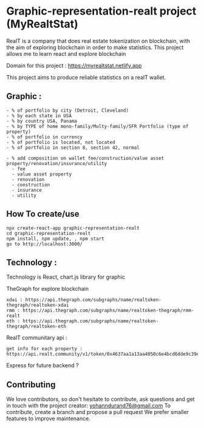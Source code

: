 # Graphic-representation-realt project (MyRealtStat)

RealT is a company that does real estate tokenization on blockchain, with the aim of exploring blockchain in order to make statistics.
This project allows me to learn react and explore blockchain

Domain for this project : https://myrealtstat.netlify.app

This project aims to produce reliable statistics on a realT wallet.

## Graphic :

```shell
- % of portfolio by city (Detroit, Cleveland)
- % by each state in USA
- % by country USA, Panama
- % by TYPE of home mono-family/Multy-family/SFR Portfolio (type of property)
- % of portfolio in currency
- % of portfolio is located, not located
- % of portfolio in section 8, section 42, normal

- % add composition on wallet fee/construction/value asset property/renovation/insurance/utility
  - fee
  - value asset property
  - renovation
  - construction
  - insurance
  - utility
```

## How To create/use

```shell
npx create-react-app graphic-representation-realt
cd graphic-representation-realt
npm install, npm update, , npm start
go to http://localhost:3000/
```

## Technology :

Technology is React,
chart.js library for graphic

TheGraph for explore blockchain

```shell
xdai : https://api.thegraph.com/subgraphs/name/realtoken-thegraph/realtoken-xdai
rmm : https://api.thegraph.com/subgraphs/name/realtoken-thegraph/rmm-realt
eth : https://api.thegraph.com/subgraphs/name/realtoken-thegraph/realtoken-eth
```
RealT communitary api :

```shell
get info for each property : https://api.realt.community/v1/token/0x4637aa1a13aa4050c6e4bcd6dde9c39e80e9dd54
```

Express for future backend ?

## Contributing

We love contributors, so don't hesitate to contribute, ask questions and get in touch with the project creator: yohanndurand76@gmail.com
To contribute, create a branch and propose a pull request
We prefer smaller features to improve maintenance.
